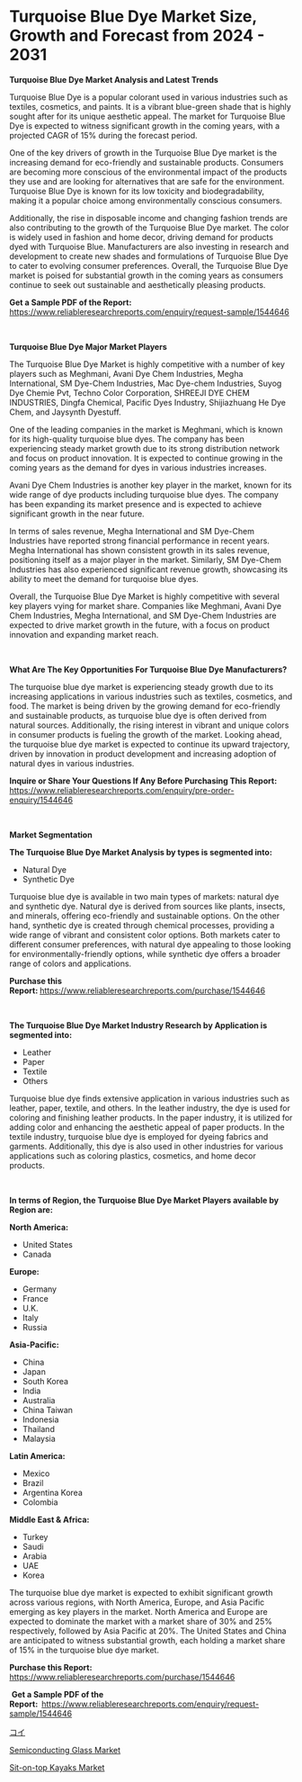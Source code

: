 <p><h1>Turquoise Blue Dye Market Size, Growth and Forecast from 2024 - 2031</h1></p><p><strong>Turquoise Blue Dye Market Analysis and Latest Trends</strong></p>
<p><p>Turquoise Blue Dye is a popular colorant used in various industries such as textiles, cosmetics, and paints. It is a vibrant blue-green shade that is highly sought after for its unique aesthetic appeal. The market for Turquoise Blue Dye is expected to witness significant growth in the coming years, with a projected CAGR of 15% during the forecast period.</p><p>One of the key drivers of growth in the Turquoise Blue Dye market is the increasing demand for eco-friendly and sustainable products. Consumers are becoming more conscious of the environmental impact of the products they use and are looking for alternatives that are safe for the environment. Turquoise Blue Dye is known for its low toxicity and biodegradability, making it a popular choice among environmentally conscious consumers.</p><p>Additionally, the rise in disposable income and changing fashion trends are also contributing to the growth of the Turquoise Blue Dye market. The color is widely used in fashion and home decor, driving demand for products dyed with Turquoise Blue. Manufacturers are also investing in research and development to create new shades and formulations of Turquoise Blue Dye to cater to evolving consumer preferences. Overall, the Turquoise Blue Dye market is poised for substantial growth in the coming years as consumers continue to seek out sustainable and aesthetically pleasing products.</p></p>
<p><strong>Get a Sample PDF of the Report:&nbsp;</strong> <a href="https://www.reliableresearchreports.com/enquiry/request-sample/1544646">https://www.reliableresearchreports.com/enquiry/request-sample/1544646</a></p>
<p>&nbsp;</p>
<p><strong>Turquoise Blue Dye Major Market Players</strong></p>
<p><p>The Turquoise Blue Dye Market is highly competitive with a number of key players such as Meghmani, Avani Dye Chem Industries, Megha International, SM Dye-Chem Industries, Mac Dye-chem Industries, Suyog Dye Chemie Pvt, Techno Color Corporation, SHREEJI DYE CHEM INDUSTRIES, Dingfa Chemical, Pacific Dyes Industry, Shijiazhuang He Dye Chem, and Jaysynth Dyestuff.</p><p>One of the leading companies in the market is Meghmani, which is known for its high-quality turquoise blue dyes. The company has been experiencing steady market growth due to its strong distribution network and focus on product innovation. It is expected to continue growing in the coming years as the demand for dyes in various industries increases.</p><p>Avani Dye Chem Industries is another key player in the market, known for its wide range of dye products including turquoise blue dyes. The company has been expanding its market presence and is expected to achieve significant growth in the near future.</p><p>In terms of sales revenue, Megha International and SM Dye-Chem Industries have reported strong financial performance in recent years. Megha International has shown consistent growth in its sales revenue, positioning itself as a major player in the market. Similarly, SM Dye-Chem Industries has also experienced significant revenue growth, showcasing its ability to meet the demand for turquoise blue dyes.</p><p>Overall, the Turquoise Blue Dye Market is highly competitive with several key players vying for market share. Companies like Meghmani, Avani Dye Chem Industries, Megha International, and SM Dye-Chem Industries are expected to drive market growth in the future, with a focus on product innovation and expanding market reach.</p></p>
<p>&nbsp;</p>
<p><strong>What Are The Key Opportunities For Turquoise Blue Dye Manufacturers?</strong></p>
<p><p>The turquoise blue dye market is experiencing steady growth due to its increasing applications in various industries such as textiles, cosmetics, and food. The market is being driven by the growing demand for eco-friendly and sustainable products, as turquoise blue dye is often derived from natural sources. Additionally, the rising interest in vibrant and unique colors in consumer products is fueling the growth of the market. Looking ahead, the turquoise blue dye market is expected to continue its upward trajectory, driven by innovation in product development and increasing adoption of natural dyes in various industries.</p></p>
<p><strong>Inquire or Share Your Questions If Any Before Purchasing This Report:</strong> <a href="https://www.reliableresearchreports.com/enquiry/pre-order-enquiry/1544646">https://www.reliableresearchreports.com/enquiry/pre-order-enquiry/1544646</a></p>
<p>&nbsp;</p>
<p><strong>Market Segmentation</strong></p>
<p><strong>The Turquoise Blue Dye Market Analysis by types is segmented into:</strong></p>
<p><ul><li>Natural Dye</li><li>Synthetic Dye</li></ul></p>
<p><p>Turquoise blue dye is available in two main types of markets: natural dye and synthetic dye. Natural dye is derived from sources like plants, insects, and minerals, offering eco-friendly and sustainable options. On the other hand, synthetic dye is created through chemical processes, providing a wide range of vibrant and consistent color options. Both markets cater to different consumer preferences, with natural dye appealing to those looking for environmentally-friendly options, while synthetic dye offers a broader range of colors and applications.</p></p>
<p><strong>Purchase this Report:&nbsp;</strong><a href="https://www.reliableresearchreports.com/purchase/1544646">https://www.reliableresearchreports.com/purchase/1544646</a></p>
<p>&nbsp;</p>
<p><strong>The Turquoise Blue Dye Market Industry Research by Application is segmented into:</strong></p>
<p><ul><li>Leather</li><li>Paper</li><li>Textile</li><li>Others</li></ul></p>
<p><p>Turquoise blue dye finds extensive application in various industries such as leather, paper, textile, and others. In the leather industry, the dye is used for coloring and finishing leather products. In the paper industry, it is utilized for adding color and enhancing the aesthetic appeal of paper products. In the textile industry, turquoise blue dye is employed for dyeing fabrics and garments. Additionally, this dye is also used in other industries for various applications such as coloring plastics, cosmetics, and home decor products.</p></p>
<p>&nbsp;</p>
<p><strong>In terms of Region, the Turquoise Blue Dye Market Players available by Region are:</strong></p>
<p>
    <p> <strong> North America: </strong>
        <ul>
            <li>United States</li>
            <li>Canada</li>
        </ul>
        </p> 
    <p> <strong> Europe: </strong>
        <ul>
            <li>Germany</li>
            <li>France</li>
            <li>U.K.</li>
            <li>Italy</li>
            <li>Russia</li>
        </ul>
        </p> 
    <p> <strong> Asia-Pacific: </strong>
        <ul>
            <li>China</li>
            <li>Japan</li>
            <li>South Korea</li>
            <li>India</li>
            <li>Australia</li>
            <li>China Taiwan</li>
            <li>Indonesia</li>
            <li>Thailand</li>
            <li>Malaysia</li>
        </ul>
        </p> 
    <p> <strong> Latin America: </strong>
        <ul>
            <li>Mexico</li>
            <li>Brazil</li>
            <li>Argentina Korea</li>
            <li>Colombia</li>
        </ul>
        </p> 
    <p> <strong> Middle East & Africa: </strong>
        <ul>
            <li>Turkey</li>
            <li>Saudi</li>
            <li>Arabia</li>
            <li>UAE</li>
            <li>Korea</li>
        </ul>
    </p>
    </p>
<p><p>The turquoise blue dye market is expected to exhibit significant growth across various regions, with North America, Europe, and Asia Pacific emerging as key players in the market. North America and Europe are expected to dominate the market with a market share of 30% and 25% respectively, followed by Asia Pacific at 20%. The United States and China are anticipated to witness substantial growth, each holding a market share of 15% in the turquoise blue dye market.</p></p>
<p><strong>Purchase this Report: </strong><a href="https://www.reliableresearchreports.com/purchase/1544646">https://www.reliableresearchreports.com/purchase/1544646</a></p>
<p>&nbsp;<strong>Get a Sample PDF of the Report:&nbsp;&nbsp;</strong><a href="https://www.reliableresearchreports.com/enquiry/request-sample/1544646">https://www.reliableresearchreports.com/enquiry/request-sample/1544646</a></p>
<p><strong></strong></p>
<p><p><a href="https://medium.com/@gregoriookeefe2023/%E6%81%8B%E5%B8%82%E5%A0%B4-2031%E5%B9%B4%E3%81%BE%E3%81%A7%E3%81%AE%E3%83%88%E3%83%AC%E3%83%B3%E3%83%89-%E4%BA%88%E6%B8%AC-%E7%AB%B6%E4%BA%89%E5%88%86%E6%9E%90-8f021a289f3e">コイ</a></p><p><a href="https://view.publitas.com/reportprime-1/semiconducting-glass-market-analysis-and-market-size-global-industry-overview-market-segmentation-and-forecast-2023-to-2030/">Semiconducting Glass Market</a></p><p><a href="https://view.publitas.com/reportprime-1/sit-on-top-kayaks-market-research-report-forecasted-for-period-from-2023-2030-by-market-type-market-application-and-region/">Sit-on-top Kayaks Market</a></p></p>